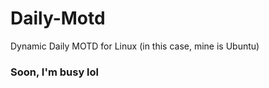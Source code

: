 # Daily-Motd
Dynamic Daily MOTD for Linux (in this case, mine is Ubuntu)


### Soon, I'm busy lol ###
